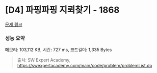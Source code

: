 # [D4] 파핑파핑 지뢰찾기 - 1868 

[문제 링크](https://swexpertacademy.com/main/code/problem/problemDetail.do?contestProbId=AV5LwsHaD1MDFAXc) 

### 성능 요약

메모리: 103,112 KB, 시간: 727 ms, 코드길이: 1,335 Bytes



> 출처: SW Expert Academy, https://swexpertacademy.com/main/code/problem/problemList.do